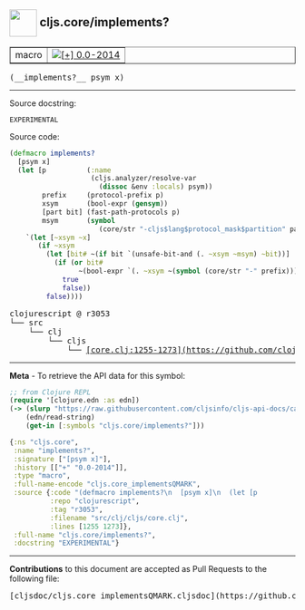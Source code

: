 ## <img width="48px" valign="middle" src="http://i.imgur.com/Hi20huC.png"> cljs.core/implements?

 <table border="1">
<tr>

<td>macro</td>
<td><a href="https://github.com/cljsinfo/cljs-api-docs/tree/0.0-2014"><img valign="middle" alt="[+] 0.0-2014" src="https://img.shields.io/badge/+-0.0--2014-lightgrey.svg"></a> </td>
</tr>
</table>

 <samp>
(__implements?__ psym x)<br>
</samp>

---




Source docstring:

```
EXPERIMENTAL
```

Source code:

```clj
(defmacro implements?
  [psym x]
  (let [p          (:name
                    (cljs.analyzer/resolve-var
                      (dissoc &env :locals) psym))
        prefix     (protocol-prefix p)
        xsym       (bool-expr (gensym))
        [part bit] (fast-path-protocols p)
        msym       (symbol
                      (core/str "-cljs$lang$protocol_mask$partition" part "$"))]
    `(let [~xsym ~x]
       (if ~xsym
         (let [bit# ~(if bit `(unsafe-bit-and (. ~xsym ~msym) ~bit))]
           (if (or bit#
                 ~(bool-expr `(. ~xsym ~(symbol (core/str "-" prefix)))))
             true
             false))
         false))))
```

 <pre>
clojurescript @ r3053
└── src
    └── clj
        └── cljs
            └── <ins>[core.clj:1255-1273](https://github.com/clojure/clojurescript/blob/r3053/src/clj/cljs/core.clj#L1255-L1273)</ins>
</pre>


---

__Meta__ - To retrieve the API data for this symbol:

```clj
;; from Clojure REPL
(require '[clojure.edn :as edn])
(-> (slurp "https://raw.githubusercontent.com/cljsinfo/cljs-api-docs/catalog/cljs-api.edn")
    (edn/read-string)
    (get-in [:symbols "cljs.core/implements?"]))
```

```clj
{:ns "cljs.core",
 :name "implements?",
 :signature ["[psym x]"],
 :history [["+" "0.0-2014"]],
 :type "macro",
 :full-name-encode "cljs.core_implementsQMARK",
 :source {:code "(defmacro implements?\n  [psym x]\n  (let [p          (:name\n                    (cljs.analyzer/resolve-var\n                      (dissoc &env :locals) psym))\n        prefix     (protocol-prefix p)\n        xsym       (bool-expr (gensym))\n        [part bit] (fast-path-protocols p)\n        msym       (symbol\n                      (core/str \"-cljs$lang$protocol_mask$partition\" part \"$\"))]\n    `(let [~xsym ~x]\n       (if ~xsym\n         (let [bit# ~(if bit `(unsafe-bit-and (. ~xsym ~msym) ~bit))]\n           (if (or bit#\n                 ~(bool-expr `(. ~xsym ~(symbol (core/str \"-\" prefix)))))\n             true\n             false))\n         false))))",
          :repo "clojurescript",
          :tag "r3053",
          :filename "src/clj/cljs/core.clj",
          :lines [1255 1273]},
 :full-name "cljs.core/implements?",
 :docstring "EXPERIMENTAL"}

```

---

__Contributions__ to this document are accepted as Pull Requests to the following file:

 <pre>
[cljsdoc/cljs.core_implementsQMARK.cljsdoc](https://github.com/cljsinfo/cljs-api-docs/blob/master/cljsdoc/cljs.core_implementsQMARK.cljsdoc)
</pre>


